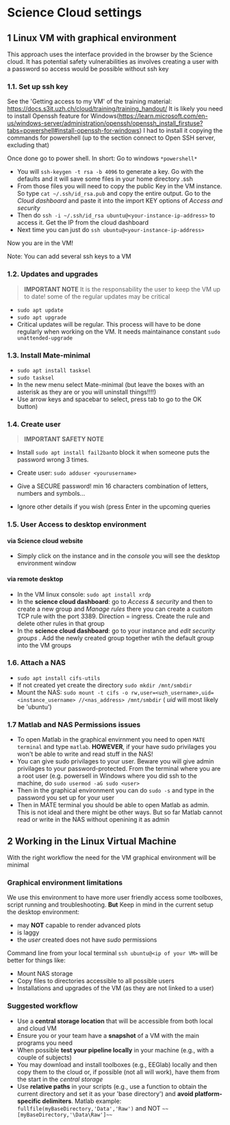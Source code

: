 # Science Cloud settings
 
## 1 Linux VM with graphical environment
This approach uses the interface provided in the browser by the Science cloud. It has potential safety vulnerabilities as involves creating a user with a password so access would be possible without ssh key

### 1.1. Set up ssh key
See the 'Getting access to my VM' of the training material: https://docs.s3it.uzh.ch/cloud/training/training_handout/
It is likely you need to install Openssh feature for Windows(https://learn.microsoft.com/en-us/windows-server/administration/openssh/openssh_install_firstuse?tabs=powershell#install-openssh-for-windows)
I had to install it copying the commands for powershell (up to the section connect to Open SSH server, excluding that) 

Once done go to power shell. In short: 
Go to windows `*powershell*`
- You will `ssh-keygen -t rsa -b 4096` to generate a key. Go with the defaults and it will save some files in your home directory .ssh
- From those files you will need to copy the public Key in the VM instance. So type  `cat ~/.ssh/id_rsa.pub` and copy the entire output. Go to the *Cloud dashboard* and paste it into the import KEY options of *Access and security*
- Then do `ssh -i ~/.ssh/id_rsa ubuntu@<your-instance-ip-address>` to access it. Get the IP from the cloud dashboard
- Next time you can just do `ssh ubuntu@<your-instance-ip-address>`

Now you are in the VM! 

Note: You can add several ssh keys to a VM

### 1.2. Updates and upgrades
> **IMPORTANT NOTE** 
It is the responsability the user to keep the VM up to date! some of the regular updates may be critical

- `sudo apt update` 
- `sudo apt upgrade`
- Critical updates will be regular. This process will have to be done regularly when working on the VM. It needs maintainance  constant `sudo unattended-upgrade`

### 1.3. Install Mate-minimal
- `sudo apt install tasksel`
- `sudo tasksel` 
- In the new menu select Mate-minimal (but leave the boxes with an asterisk as they are or you will uninstall things!!!!) 
- Use arrow keys and spacebar to select, press tab to go to the OK button)   

### 1.4. Create user 
 > **IMPORTANT SAFETY NOTE**  
- Install `sudo apt install fail2ban`to block it when someone puts the password wrong 3 times.
  
- Create user: `sudo adduser <yourusername>`
- Give a SECURE password! min 16 characters combination of letters, numbers and symbols...
- Ignore other details if you wish (press Enter in the upcoming queries
 

### 1.5. User Access to desktop environment
#### via Science cloud website
 - Simply click on the instance and in the *console* you will see the desktop environment window
#### via remote desktop 
 - In the VM linux console: `sudo apt install xrdp`
 - In the **science cloud dashboard**: go to *Access & security* and then to create a new group and *Manage rules* there you can create a custom TCP rule with the port 3389. Direction = ingress. Create the rule and delete other rules in that group
 - In the **science cloud dashboard**: go to your instance and *edit security groups* . Add the newly created group together wtih the default group into the VM groups

### 1.6. Attach a NAS
- `sudo apt install cifs-utils`
- If not created yet create the directory `sudo mkdir /mnt/smbdir`
- Mount the NAS: `sudo mount -t cifs -o rw,user=<uzh_username>,uid=<instance_username> //<nas_address> /mnt/smbdir` ( *uid* will most likely be 'ubuntu')

### 1.7 Matlab and NAS Permissions issues
- To open Matlab in the graphical envirnment you need to open `MATE terminal` and type `matlab`. **HOWEVER**, if your have sudo privilages you won't be able to write and read stuff in the NAS! 
- You can give sudo privilages to your user. Beware you will give admin privilages to your password-protected. From the terminal where you are a root user (e.g. powersell in Windows where you did ssh to the machine, do `sudo usermod -aG sudo <user>` 
- Then in the graphical environment you can do `sudo -s` and type in the password you set up for your user
- Then in MATE terminal you should be able to open Matlab as admin. This is not ideal and there might be other ways. But so far Matlab cannot read or write in the NAS without openining it as admin

## 2 Working in the Linux Virtual Machine
With the right workflow the need for the VM graphical environment will be minimal

### Graphical environment limitations
We use this environment to have more user friendly access some toolboxes, script running and troubleshooting. 
**But** Keep in mind in the current setup the desktop environment:
- may **NOT** capable to render advanced plots
- is laggy
- the *user* created does not have *sudo* permissions

Command line from your local terminal `ssh ubuntu@<ip of your VM>` will be better for things like:

- Mount NAS storage
- Copy files to directories accessible to all possible users
- Installations and upgrades of the VM (as they are not linked to a user)

### Suggested workflow 
- Use a **central storage location** that will be accessible from both local and cloud VM
- Ensure you or your team have a **snapshot** of a VM with the main programs you need
- When possible **test your pipeline locally** in your machine (e.g., with a couple of subjects)
- You may download and install toolboxes (e.g., EEGlab) locally and then copy them to the cloud or, if possible (not all will work), have them from the start in the *central storage*
- Use **relative paths** in your scripts (e.g., use a function to obtain the current directory and set it as your 'base directory') and **avoid platform-specific delimiters**. Matlab example: `fullfile(myBaseDirectory,'Data','Raw')` and NOT `~~[myBaseDirectory,'\Data\Raw']~~`
 
 